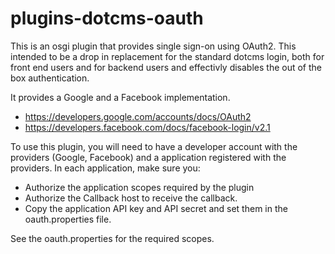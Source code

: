 plugins-dotcms-oauth
====================

This is an osgi plugin that provides single sign-on using OAuth2.  This intended to be a drop in replacement for the standard dotcms login, both for front end users and for backend users and effectivly disables the out of the box authentication.

It provides a Google and a Facebook implementation. 
* https://developers.google.com/accounts/docs/OAuth2
* https://developers.facebook.com/docs/facebook-login/v2.1

To use this plugin, you will need to have a developer account with the providers (Google, Facebook) and a application registered with the providers.  In each application, make sure you: 
* Authorize the application scopes required by the plugin
* Authorize the Callback host to receive the callback.
* Copy the application API key and API secret and set them in the oauth.properties file.

See the oauth.properties for the required scopes.



